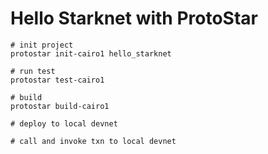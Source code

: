 # Hello Starknet with ProtoStar

```
# init project
protostar init-cairo1 hello_starknet
```

```
# run test
protostar test-cairo1
```

```
# build
protostar build-cairo1
```

```
# deploy to local devnet

```

```
# call and invoke txn to local devnet

```
